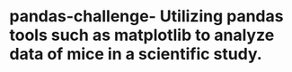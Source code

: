 # pandas-challenge- Utilizing pandas tools such as matplotlib to analyze data of mice in a scientific study.
